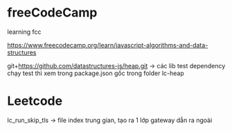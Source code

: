 # freeCodeCamp

learning fcc

https://www.freecodecamp.org/learn/javascript-algorithms-and-data-structures

git+https://github.com/datastructures-js/heap.git
-> các lib test dependency chạy test thì xem trong package.json gốc trong folder lc-heap

# Leetcode
lc_run_skip_tls -> file index trung gian, 
tạo ra 1 lớp gateway dẫn ra ngoài